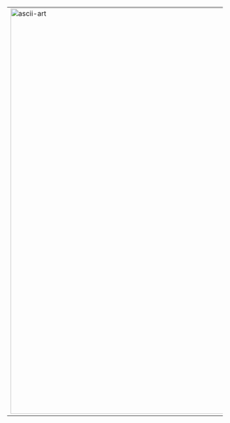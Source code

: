 <table>
  <tr>
    <td>
 <img width="1083" height="948" alt="ascii-art" src="https://github.com/user-attachments/assets/e438fbff-98b4-4990-9864-5681dfba6153" />
    </td>
    <td>
      <pre>
User:        Joseph Kevin Fredric
----------------------------
Role:        Student Developer & SwiftUI Developer
School:      School Of Science and Technology, Singapore
Grade:       Secondary 2 
Age:         14
Focus:       iOS App Development
Experience:  2+ Years 
Strengths:   UI/UX Design · Firebase · Real-Time Apps 
Editor:      Xcode
Languages:   Swift · Python
Terminal:    Apple Terminal (zsh)
OS:          macOS Sequoia 15.3.2 (Apple Silicon)
Learning:    Machine Learning · Deep Linking
Email:       kevinfredricjoseph@gmail.com
      </pre>
    </td>
  </tr>
</table>
